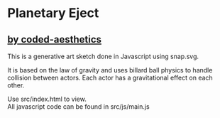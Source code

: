 # Planetary Eject

## [by coded-aesthetics](https://coded-aesthetics.com/lab/index)

This is a generative art sketch done in Javascript using snap.svg. 
 
It is based on the law of gravity and uses billard ball physics to handle collision between actors. 
Each actor has a gravitational effect on each other.

Use src/index.html to view.  
All javascript code can be found in src/js/main.js
